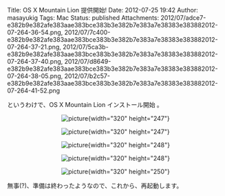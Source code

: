 Title: OS X Mountain Lion 提供開始!
Date: 2012-07-25 19:42
Author: masayukig
Tags: Mac
Status: published
Attachments: 2012/07/adce7-e382b9e382afe383aae383bce383b3e382b7e383a7e38383e383882012-07-264-36-54.png, 2012/07/7c400-e382b9e382afe383aae383bce383b3e382b7e383a7e38383e383882012-07-264-37-21.png, 2012/07/5ca3b-e382b9e382afe383aae383bce383b3e382b7e383a7e38383e383882012-07-264-37-40.png, 2012/07/d8649-e382b9e382afe383aae383bce383b3e382b7e383a7e38383e383882012-07-264-38-05.png, 2012/07/b2c57-e382b9e382afe383aae383bce383b3e382b7e383a7e38383e383882012-07-264-41-52.png

というわけで、OS X Mountain Lion インストール開始 。

<div class="separator" style="clear:both;text-align:center;">

![picture](https://masayukig.files.wordpress.com/2012/07/adce7-e382b9e382afe383aae383bce383b3e382b7e383a7e38383e383882012-07-264-36-54.png?w=300){width="320" height="247"}

</div>

<div class="separator" style="clear:both;text-align:center;">

</div>

<div class="separator" style="clear:both;text-align:center;">

![picture](https://masayukig.files.wordpress.com/2012/07/7c400-e382b9e382afe383aae383bce383b3e382b7e383a7e38383e383882012-07-264-37-21.png?w=300){width="320" height="247"}

</div>

<div class="separator" style="clear:both;text-align:center;">

![picture](https://masayukig.files.wordpress.com/2012/07/5ca3b-e382b9e382afe383aae383bce383b3e382b7e383a7e38383e383882012-07-264-37-40.png?w=300){width="320" height="248"}

</div>

<div class="separator" style="clear:both;text-align:center;">

![picture](https://masayukig.files.wordpress.com/2012/07/d8649-e382b9e382afe383aae383bce383b3e382b7e383a7e38383e383882012-07-264-38-05.png?w=300){width="320" height="248"}

</div>

<div class="separator" style="clear:both;text-align:center;">

![picture](https://masayukig.files.wordpress.com/2012/07/b2c57-e382b9e382afe383aae383bce383b3e382b7e383a7e38383e383882012-07-264-41-52.png?w=300){width="320" height="250"}

</div>

<div class="separator" style="clear:both;text-align:center;">

</div>

<div class="separator" style="clear:both;text-align:left;">

無事(?)、準備は終わったようなので、これから、再起動します。

</div>

<div class="separator" style="clear:both;text-align:center;">

</div>
